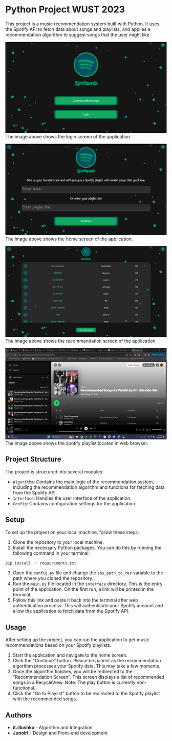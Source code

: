 # Python Project WUST 2023

This project is a music recommendation system built with Python. It uses the Spotify API to fetch data about songs and playlists, and applies a recommendation algorithm to suggest songs that the user might like.

![Login Screen](./images/first_screen.png)
The image above shows the login screen of the application.

![Home Screen](./images/home_screen.png)
The image above shows the home screen of the application.

![Recommendation Screen](./images/recommendation_screen.png)
The image above shows the recommendation screen of the application.

![Playlist Screen](./images/playlist_screen.png)
The image above shows the spotify playlist located in web browser.

## Project Structure

The project is structured into several modules:

- `Algorithm`: Contains the main logic of the recommendation system, including the recommendation algorithm and functions for fetching data from the Spotify API.
- `Interface`: Handles the user interface of the application.
- `Config`: Contains configuration settings for the application.

## Setup

To set up the project on your local machine, follow these steps:

1. Clone the repository to your local machine.
2. Install the necessary Python packages. You can do this by running the following command in your terminal:
```bash
pip install -r requirements.txt
```
3. Open the `config.py` file and change the `abs_path_to_res` variable to the path where you cloned the repository.
4. Run the `main.py` file located in the `interface` directory. This is the entry point of the application. On the first run, a link will be printed in the terminal.
5. Follow this link and paste it back into the terminal after web authentication process. This will authenticate your Spotify account and allow the application to fetch data from the Spotify API.

## Usage

After setting up the project, you can run the application to get music recommendations based on your Spotify playlists. 

1. Start the application and navigate to the home screen.
2. Click the "Continue" button. Please be patient as the recommendation algorithm processes your Spotify data. This may take a few moments.
3. Once the algorithm finishes, you will be redirected to the "Recommendation Screen". This screen displays a list of recommended songs in a RecycleView. Note: The play button is currently non-functional.
4. Click the "Go to Playlist" button to be redirected to the Spotify playlist with the recommended songs.

## Authors

- **it.illushka** - Algorithm and Integration
- **Junoiri** - Design and Front-end development
